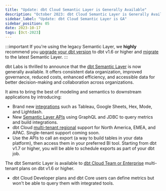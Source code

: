 ```yaml
---
title: "Update: dbt Cloud Semantic Layer is Generally Available"
description: "October 2023: dbt Cloud Semantic Layer is Generally Available for all users"
sidebar_label: "Update: dbt Cloud Semantic Layer is GA"
sidebar_position: 05
date: 2023-10-17
tags: [Oct-2023]
---
```


:::important
If you're using the legacy Semantic Layer, we **highly** recommend you [upgrade your dbt version](/docs/dbt-versions/upgrade-core-in-cloud) to dbt v1.6 or higher and [migrate](/guides/migration/sl-migration) to the latest Semantic Layer.
:::

dbt Labs is thrilled to announce that the [dbt Semantic Layer](/docs/use-dbt-semantic-layer/dbt-sl) is now generally available. It offers consistent data organization, improved governance, reduced costs, enhanced efficiency, and accessible data for better decision-making and collaboration across organizations.

It aims to bring the best of modeling and semantics to downstream applications by introducing:

- Brand new [integrations](/docs/use-dbt-semantic-layer/avail-sl-integrations) such as Tableau, Google Sheets, Hex, Mode, and Lightdash.
- New [Semantic Layer APIs](/docs/dbt-cloud-apis/sl-api-overview) using GraphQL and JDBC to query metrics and build integrations.
- dbt Cloud [multi-tenant regional](/docs/cloud/about-cloud/regions-ip-addresses) support for North America, EMEA, and APAC. Single-tenant support coming soon.
- Use the APIs to call an export (a way to build tables in your data platform), then access them in your preferred BI tool.  Starting from dbt v1.7 or higher, you will be able to schedule exports as part of your dbt job.

<Lightbox src="/img/docs/dbt-cloud/semantic-layer/sl-architecture.jpg" width="80%" title="Use the universal dbt Semantic Layer to define and query metrics in integration tools."/>

The dbt Semantic Layer is available to [dbt Cloud Team or Enterprise](https://www.getdbt.com/) multi-tenant plans on dbt v1.6 or higher. 
- dbt Cloud Developer plans and dbt Core users can define metrics but won't be able to query them with integrated tools.



